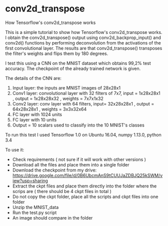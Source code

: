 # conv2d_transpose
How Tensorflow's conv2d_transpose works

This is a simple tutorial to show how Tensorflow's conv2d_transpose works. I obtain the conv2d_transpose() output using conv2d_backprop_input() and conv2d() functions by performing deconvolution from the activations of the first convolutional layer. The results are that conv2d_transpose() transposes the filter's weights and flips them by 180 degrees. 

I test this using a CNN on the MNIST dataset which obtains 99,2% test accuracy. The checkpoint of the already trained network is given.

The details of the CNN are:
1) Input layer: the inputs are MNIST images of 28x28x1
2) Conv1 layer: convolutional layer with 32 filters of 7x7, input = 1x28x28x1 , output = 1x28x28x32 , weights = 7x7x1x32
3) Conv2 layer: conv layer with 64 filters, input= 32x28x28x1 , output = 64x28x28x1 , weights = 3x3x32x64
4) FC layer with 1024 units
5) FC layer with 10 units
6) Output = 10 scalars used to classify into the 10 MNIST's classes

To run this test I used Tensorflow 1.0 on Ubuntu 16.04, numpy 1.13.0, python 3.4 

To use it:
- Check requirements ( not sure if it will work with other versions )
- Download all the files and place them into a single folder
- Download the checkpoint from my drive: https://drive.google.com/file/d/0B6UbcmAnS9tCUUJaZDBJQ25kSWM/view?usp=sharing
- Extract the ckpt files and place them directly into the folder where the scrips are ( there should be 4 ckpt files in total )
- Do not copy the ckpt folder, place all the scripts and ckpt files into one folder
- Unzip the MNIST_data
- Run the test.py script
- An image should compare in the folder

